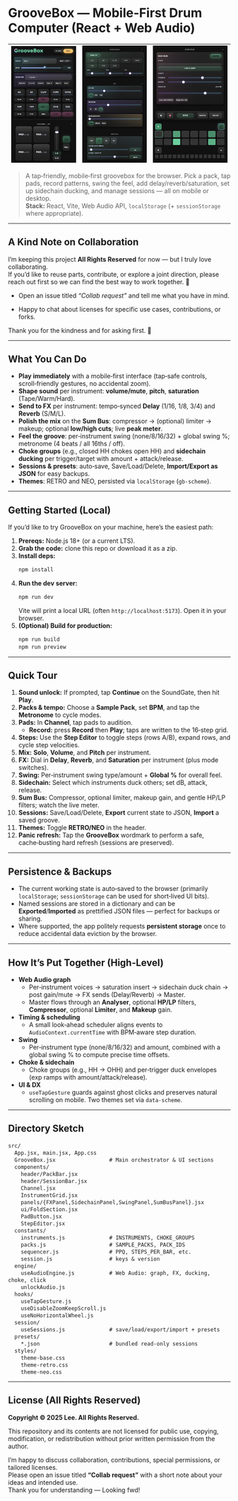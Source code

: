 # GrooveBox — Mobile‑First Drum Computer (React + Web Audio)

| ![Banner 1](src/assets/banner1.png) | ![Banner 2](src/assets/banner2.png) | ![Banner 3](src/assets/banner3.png) |
|---|---|---|

> A tap‑friendly, mobile‑first groovebox for the browser. Pick a pack, tap pads, record patterns, swing the feel, add delay/reverb/saturation, set up sidechain ducking, and manage sessions — all on mobile or desktop.  
> **Stack:** React, Vite, Web Audio API, `localStorage` (+ `sessionStorage` where appropriate).

---


## A Kind Note on Collaboration

I’m keeping this project **All Rights Reserved** for now — but I truly love collaborating.  
If you’d like to reuse parts, contribute, or explore a joint direction, please reach out first so we can find the best way to work together. 💌

- Open an issue titled _“Collab request”_ and tell me what you have in mind.

- Happy to chat about licenses for specific use cases, contributions, or forks.

Thank you for the kindness and for asking first. 🙏

---

## What You Can Do

- **Play immediately** with a mobile‑first interface (tap‑safe controls, scroll‑friendly gestures, no accidental zoom).
- **Shape sound** per instrument: **volume/mute**, **pitch**, **saturation** (Tape/Warm/Hard).
- **Send to FX** per instrument: tempo‑synced **Delay** (1/16, 1/8, 3/4) and **Reverb** (S/M/L).
- **Polish the mix** on the **Sum Bus**: compressor → (optional) limiter → makeup; optional **low/high cuts**; live **peak meter**.
- **Feel the groove**: per‑instrument swing (none/8/16/32) + global swing %; metronome (4 beats / all 16ths / off).
- **Choke groups** (e.g., closed HH chokes open HH) and **sidechain ducking** per trigger/target with amount + attack/release.
- **Sessions & presets**: auto‑save, Save/Load/Delete, **Import/Export as JSON** for easy backups.
- **Themes**: RETRO and NEO, persisted via `localStorage` (`gb-scheme`).

---

## Getting Started (Local)

If you’d like to try GrooveBox on your machine, here’s the easiest path:

1. **Prereqs:** Node.js 18+ (or a current LTS).  
2. **Grab the code:** clone this repo or download it as a zip.  
3. **Install deps:**  
   ```bash
   npm install
   ```
4. **Run the dev server:**  
   ```bash
   npm run dev
   ```
   Vite will print a local URL (often `http://localhost:5173`). Open it in your browser.
5. **(Optional) Build for production:**  
   ```bash
   npm run build
   npm run preview
   ```


---

## Quick Tour

1. **Sound unlock:** If prompted, tap **Continue** on the SoundGate, then hit **Play**.  
2. **Packs & tempo:** Choose a **Sample Pack**, set **BPM**, and tap the **Metronome** to cycle modes.  
3. **Pads:** In **Channel**, tap pads to audition.  
   - **Record:** press **Record** then **Play**; taps are written to the 16‑step grid.  
4. **Steps:** Use the **Step Editor** to toggle steps (rows A/B), expand rows, and cycle step velocities.  
5. **Mix:** **Solo**, **Volume**, and **Pitch** per instrument.  
6. **FX:** Dial in **Delay**, **Reverb**, and **Saturation** per instrument (plus mode switches).  
7. **Swing:** Per‑instrument swing type/amount + **Global %** for overall feel.  
8. **Sidechain:** Select which instruments duck others; set dB, attack, release.  
9. **Sum Bus:** Compressor, optional limiter, makeup gain, and gentle HP/LP filters; watch the live meter.  
10. **Sessions:** Save/Load/Delete, **Export** current state to JSON, **Import** a saved groove.  
11. **Themes:** Toggle **RETRO/NEO** in the header.  
12. **Panic refresh:** Tap the **GrooveBox** wordmark to perform a safe, cache‑busting hard refresh (sessions are preserved).

---

## Persistence & Backups

- The current working state is auto‑saved to the browser (primarily `localStorage`; `sessionStorage` can be used for short‑lived UI bits).  
- Named sessions are stored in a dictionary and can be **Exported**/**Imported** as prettified JSON files — perfect for backups or sharing.  
- Where supported, the app politely requests **persistent storage** once to reduce accidental data eviction by the browser.

---

## How It’s Put Together (High‑Level)

- **Web Audio graph**
  - Per‑instrument voices → saturation insert → sidechain duck chain → post gain/mute → FX sends (Delay/Reverb) → Master.
  - Master flows through an **Analyser**, optional **HP/LP** filters, **Compressor**, optional **Limiter**, and **Makeup** gain.
- **Timing & scheduling**
  - A small look‑ahead scheduler aligns events to `AudioContext.currentTime` with BPM‑aware step duration.
- **Swing**
  - Per‑instrument type (none/8/16/32) and amount, combined with a global swing % to compute precise time offsets.
- **Choke & sidechain**
  - Choke groups (e.g., HH → OHH) and per‑trigger duck envelopes (exp ramps with amount/attack/release).  
- **UI & DX**
  - `useTapGesture` guards against ghost clicks and preserves natural scrolling on mobile. Two themes set via `data-scheme`.

---

## Directory Sketch

```
src/
  App.jsx, main.jsx, App.css
  GrooveBox.jsx                 # Main orchestrator & UI sections
  components/
    header/PackBar.jsx
    header/SessionBar.jsx
    Channel.jsx
    InstrumentGrid.jsx
    panels/{FXPanel,SidechainPanel,SwingPanel,SumBusPanel}.jsx
    ui/FoldSection.jsx
    PadButton.jsx
    StepEditor.jsx
  constants/
    instruments.js              # INSTRUMENTS, CHOKE_GROUPS
    packs.js                    # SAMPLE_PACKS, PACK_IDS
    sequencer.js                # PPQ, STEPS_PER_BAR, etc.
    session.js                  # keys & version
  engine/
    useAudioEngine.js           # Web Audio: graph, FX, ducking, choke, click
    unlockAudio.js
  hooks/
    useTapGesture.js
    useDisableZoomKeepScroll.js
    useNoHorizontalWheel.js
  session/
    useSessions.js              # save/load/export/import + presets
  presets/
    *.json                      # bundled read-only sessions
  styles/
    theme-base.css
    theme-retro.css
    theme-neo.css
```

---

## License (All Rights Reserved)

**Copyright © 2025 Lee. All Rights Reserved.**

This repository and its contents are not licensed for public use, copying, modification, or redistribution without prior written permission from the author.

I’m happy to discuss collaboration, contributions, special permissions, or tailored licenses.  
Please open an issue titled **“Collab request”** with a short note about your ideas and intended use.  
Thank you for understanding — Looking fwd!
